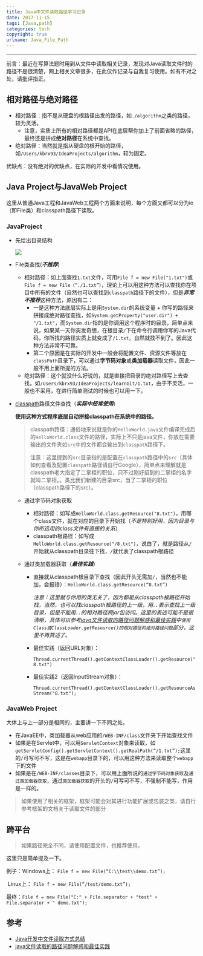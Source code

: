 ```yaml
---
title: Java中文件读取路径学习记录
date: 2017-11-15
tags: [Java,path]
categories: tech
copyright: true
urlname: Java_File_Path
---
```

***

前言：最近在写算法题时用到从文件中读取相关记录，发现对Java读取文件时的路径不是很清楚，网上相关文章很多，在此仅作记录与自我复习使用。如有不对之处，请批评指正。

<!--more-->


## 相对路径与绝对路径

- 相对路径：指不是从硬盘的根路径出发的路径，如`./algorithm`之类的路径，较为灵活。
  - 注意，实质上所有的相对路径都是API在底层帮你加上了前面省略的路径，最终还是拼成**绝对路径**在系统中查找。
- 绝对路径：当然就是指从硬盘的根开始的路径，如`/Users/kbrx93/IdeaProjects/algorithm`，较为固定。

优缺点：没有绝对的优缺点，在实际的开发中看情况使用。

## Java Project与JavaWeb Project

这里从普通Java工程和JavaWeb工程两个方面来说明，每个方面又都可以分为io（即File类）和classpath路径下读取。

### JavaProject

- 先给出目录结构

  ![](https://farm5.staticflickr.com/4522/26660094409_269265272e_o.png)

- File类查找(***不推荐***)

  - 相对路径：如上面查找`1.txt`文件，可用`File f = new File("1.txt")`或`File f = new File（“./1.txt”）`，理论上可以用这种方法可以查找你在项目中所有的文件（自然也可以查找到`classpath`路径下的文件），但是***非常不推荐***这种方法，原因有二：
    - 一是这种方法底层实际上是用`System.dir`的系统变量 + 你写的路径来拼接成绝对路径查找，如`System.getProperty("user.dir") + "/1.txt"`，而`System.dir`指的是你调用这个程序时的目录，简单点来说，如果某一天你突发奇想，在根目录`/`下在命令行调用你写的Java代码，你所找的路径实质上就变成了`/1.txt`，自然就找不到了。因此这种方法非常不可靠。
    - 第二个原因是在实际的开发中一般会将配置文件、资源文件等放在`classPath`目录下，可以通过**字节码对象**或**类加载器**读取文件，因此一般不用上面所提的方法。
  - 绝对路径：这个就没什么好说的，就是直接把目录的绝对路径写上去查找，如`/Users/kbrx93/IdeaProjects/learnGit/1.txt`，由于不灵活，一般也不采用，在进行简单测试的时候也可以用一下。

- [classpath](https://en.wikipedia.org/wiki/Classpath_(Java))路径文件查找（***实际中经常使用***）

  **使用这种方式程序底层自动拼接classpath在系统中的路径。**

  > classpath路径：通俗地来说就是你的`HelloWorld.java`文件编译完成后的`HelloWorld.class`文件的路径，实际上不只是java文件，你放在需要输出的文件夹如`src`中的文件都会输出到`classpath`路径下。
  >
  > 注意：这里提到的`src`目录指的是配置在`classpath`路径中的`src`（具体如何查看及配置`classpath`路径请自行Google），简单点来理解就是classpath老大指定了二掌柜的职位，只不过刚好招到的二掌柜的名字就叫二掌柜。。类比我们新建的目录src，当了二掌柜的职位（classpath路径下的src）。

  - 通过字节码对象获取

    - 相对路径：如写成`HelloWorld.class.getResource("8.txt")`，用哪个class文件，就在对应的目录下开始找（*不是特别好用，因为目录与你所选用的class文件有直接的关系*）
    - classpath根路径：如写成`HelloWorld.class.getResource("/8.txt")`，说白了，就是路径从`/`开始就从classpath目录往下找，`/`就代表了classpath根路径

  - 通过类加载器获取（***最佳实践***）

    - 直接就从classpath根目录下查找（因此开头无需加`/`，当然也不能加，会报错）：`HelloWorld.class.getResource(“8.txt”)`

      *注意：这里就与你用的类无关了，因为都是从classpath根路径开始找，当然，也可以找classpath根路径的上一级，用`..`表示查找上一级目录，但是不能用`..`的相对路径跨jar包访问。这里的表述可能不是很清晰，具体可以参考[java文件读取的路径问题解惑和最佳实践](http://blog.csdn.net/aitangyong/article/details/36471881)中`使用Class或ClassLoader.getResource()的相对路径和绝对路径问题`部分，这里不再赘述了。*

    - 最佳实践（返回URL对象）：

      `Thread.currentThread().getContextClassLoader().getResource("8.txt")`

    - 最佳实践2（返回InputStream对象）：

      `Thread.currentThread().getContextClassLoader().getResourceAsStream("8.txt");`

### JavaWeb Project

大体上与上一部分是相同的，主要讲一下不同之处。

- 在JavaEE中，类加载器从web应用的`/WEB-INF/class`文件夹下开始查找文件
- 如果是在Servlet中，可以用`ServletContext`对象来读取，如`getServletConfig().getServletContext().getRealPath(“/1.txt”);`这里的`/`可写可不写，这是在`webapp`目录下的，可以用这种方法来读取整个`webapp`下的文件
- 如果是在`/WEB-INF/classes`目录下，可以用上面所说的`通过字节码对象获取`及`通过类加载器获取`，通过`类加载器获取`的开头的`/`可写可不写，不强制不能写，作用是一样的。

> 如果使用了相关的框架，框架可能会对其进行功能扩展或包装之类，请自行参考框架的文档关于读取文件的部分

## 跨平台

> 如果路径完全不同，请使用配置文件，也推荐使用。

这里只是简单提及一下。

例子：Windows上： `File f = new File(“C:\\test\\demo.txt”);`

​	   Linux上：	    `File f = new File(“/test/demo.txt”);`

最终：`File f = new File("C:" + File.separator + "test" + File.separator + " demo.txt");`

## 参考

- [Java开发中文件读取方式总结](http://www.cnblogs.com/caowei/p/2013-12-03_fileread.html)
- [java文件读取的路径问题解惑和最佳实践](http://blog.csdn.net/aitangyong/article/details/36471881)